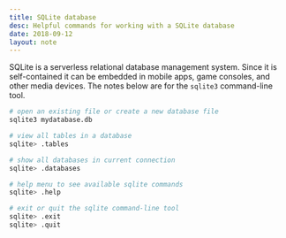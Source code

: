 ```yaml
---
title: SQLite database
desc: Helpful commands for working with a SQLite database
date: 2018-09-12
layout: note
---
```


SQLite is a serverless relational database management system. Since it is self-contained it can be embedded in mobile apps, game consoles, and other media devices. The notes below are for the `sqlite3` command-line tool.

```bash
# open an existing file or create a new database file
sqlite3 mydatabase.db

# view all tables in a database
sqlite> .tables

# show all databases in current connection
sqlite> .databases

# help menu to see available sqlite commands
sqlite> .help

# exit or quit the sqlite command-line tool
sqlite> .exit
sqlite> .quit
```
